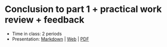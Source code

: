 # Conclusion to part 1 + practical work review + feedback

- Time in class: 2 periods
- Presentation: [Markdown](./PRESENTATION.md) |
  [Web](https://heig-vd-dai-course.github.io/heig-vd-dai-course/07-conclusion-to-part-1/)
  |
  [PDF](https://heig-vd-dai-course.github.io/heig-vd-dai-course/07-conclusion-to-part-1/07-conclusion-to-part-1-presentation.pdf)<!-- | [Video (in French)]() -->

